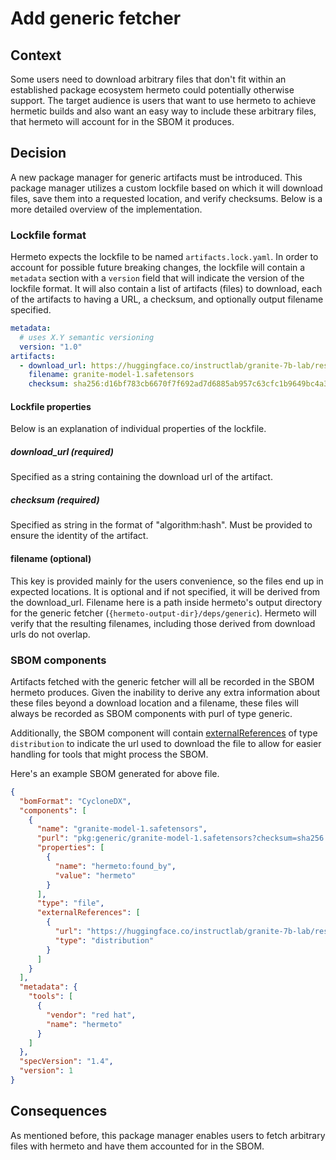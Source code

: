 # Add generic fetcher

## Context

Some users need to download arbitrary files that don't fit within an established package ecosystem hermeto could
potentially otherwise support. The target audience is users that want to use hermeto to achieve hermetic builds
and also want an easy way to include these arbitrary files, that hermeto will account for in the SBOM it produces.

## Decision

A new package manager for generic artifacts must be introduced. This package manager utilizes a custom
lockfile based on which it will download files, save them into a requested location, and verify checksums.
Below is a more detailed overview of the implementation.

### Lockfile format

Hermeto expects the lockfile to be named `artifacts.lock.yaml`.
In order to account for possible future breaking changes, the lockfile will contain a `metadata` section with a `version`
field that will indicate the version of the lockfile format. It will also contain a list of artifacts (files) to download,
each of the artifacts to having a URL, a checksum, and optionally output filename specified.

```yaml
metadata:
  # uses X.Y semantic versioning
  version: "1.0"
artifacts:
  - download_url: https://huggingface.co/instructlab/granite-7b-lab/resolve/main/model-00001-of-00003.safetensors?download=true
    filename: granite-model-1.safetensors
    checksum: sha256:d16bf783cb6670f7f692ad7d6885ab957c63cfc1b9649bc4a3ba1cfbdfd5230c
```

#### Lockfile properties

Below is an explanation of individual properties of the lockfile.

##### download_url (required)

Specified as a string containing the download url of the artifact.

##### checksum (required)

Specified as string in the format of "algorithm:hash". Must be provided to ensure the identity of the artifact.

#### filename (optional)

This key is provided mainly for the users convenience, so the files end up in expected locations. It is optional and if
not specified, it will be derived from the download_url. Filename here is a path inside hermeto's output directory for
the generic fetcher (`{hermeto-output-dir}/deps/generic`). Hermeto will verify that the resulting filenames, including those
derived from download urls do not overlap.

### SBOM components

Artifacts fetched with the generic fetcher will all be recorded in the SBOM hermeto produces. Given the inability to derive
any extra information about these files beyond a download location and a filename, these files will always be recorded
as SBOM components with purl of type generic.

Additionally, the SBOM component will contain [externalReferences] of type `distribution` to indicate the url used to download
the file to allow for easier handling for tools that might process the SBOM.

Here's an example SBOM generated for above file.

```json
{
  "bomFormat": "CycloneDX",
  "components": [
    {
      "name": "granite-model-1.safetensors",
      "purl": "pkg:generic/granite-model-1.safetensors?checksum=sha256:d16bf783cb6670f7f692ad7d6885ab957c63cfc1b9649bc4a3ba1cfbdfd5230c&download_url=https://huggingface.co/instructlab/granite-7b-lab/resolve/main/model-00001-of-00003.safetensors",
      "properties": [
        {
          "name": "hermeto:found_by",
          "value": "hermeto"
        }
      ],
      "type": "file",
      "externalReferences": [
        {
          "url": "https://huggingface.co/instructlab/granite-7b-lab/resolve/main/model-00001-of-00003.safetensors",
          "type": "distribution"
        }
      ]
    }
  ],
  "metadata": {
    "tools": [
      {
        "vendor": "red hat",
        "name": "hermeto"
      }
    ]
  },
  "specVersion": "1.4",
  "version": 1
}
```

## Consequences

As mentioned before, this package manager enables users to fetch arbitrary files with hermeto and have them accounted for
in the SBOM.

[externalReferences]: https://cyclonedx.org/docs/1.6/json/#components_items_externalReferences
